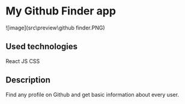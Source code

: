 # My Github Finder app

![image](src\preview\github finder.PNG)


## Used technologies
React JS
CSS

## Description
Find any profile on Github and get basic information about every user. 

